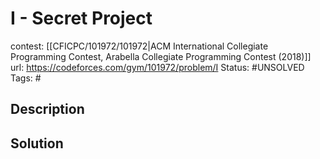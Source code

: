 # I - Secret Project

contest: [[CFICPC/101972/101972|ACM International Collegiate Programming Contest, Arabella Collegiate Programming Contest (2018)]]
url: https://codeforces.com/gym/101972/problem/I
Status: #UNSOLVED
Tags: #

## Description

## Solution


